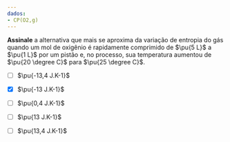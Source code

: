 ```yaml
---
dados:
- CP(O2,g)
---
```

**Assinale** a alternativa que mais se aproxima da variação de entropia do gás quando um mol de oxigênio é rapidamente comprimido de $\pu{5 L}$ a $\pu{1 L}$ por um pistão e, no processo, sua temperatura aumentou de $\pu{20 \degree C}$ para  $\pu{25 \degree C}$. 

- [ ] $\pu{-13,4 J.K-1}$
- [x] $\pu{-13 J.K-1}$
- [ ] $\pu{0,4 J.K-1}$
- [ ] $\pu{13 J.K-1}$
- [ ] $\pu{13,4 J.K-1}$


